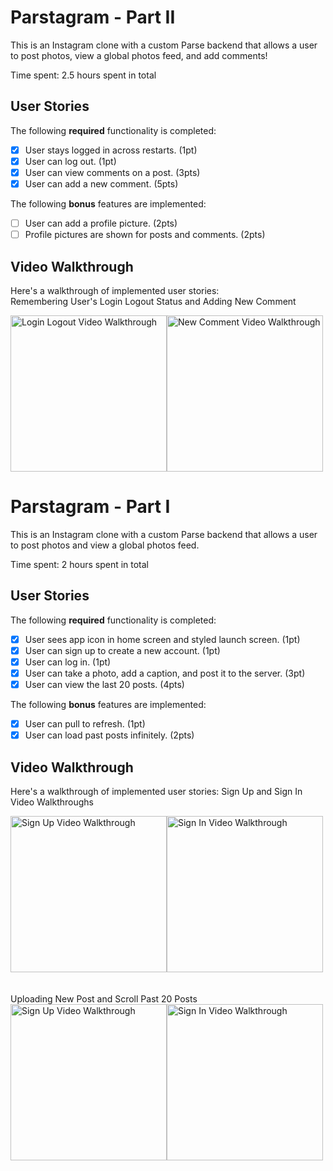 # Parstagram - Part II

This is an Instagram clone with a custom Parse backend that allows a user to post photos, view a global photos feed, and add comments!

Time spent: 2.5 hours spent in total

## User Stories

The following **required** functionality is completed:

- [x] User stays logged in across restarts. (1pt)
- [x] User can log out. (1pt)
- [x] User can view comments on a post. (3pts)
- [x] User can add a new comment. (5pts)

The following **bonus** features are implemented:

- [ ] User can add a profile picture. (2pts)
- [ ] Profile pictures are shown for posts and comments. (2pts)

## Video Walkthrough

Here's a walkthrough of implemented user stories: <br />
Remembering User's Login Logout Status and Adding New Comment 
<div style="display: flex">
<img src='https://github.com/MyatThuKo/CodePath-iOS-Course/blob/main/Assignments/Assignment_3/Parstagram/Gifs/LoginLogout.gif' title='Login Logout Video Walkthrough' width='250' alt='Login Logout Video Walkthrough' />
<img src='https://github.com/MyatThuKo/CodePath-iOS-Course/blob/main/Assignments/Assignment_3/Parstagram/Gifs/AddComment.gif' title='New Comment Video Walkthrough' width='250' alt='New Comment Video Walkthrough' />
</div>

# Parstagram - Part I

This is an Instagram clone with a custom Parse backend that allows a user to post photos and view a global photos feed.

Time spent: 2 hours spent in total

## User Stories

The following **required** functionality is completed:

- [x] User sees app icon in home screen and styled launch screen. (1pt)
- [x] User can sign up to create a new account. (1pt)
- [x] User can log in. (1pt)
- [x] User can take a photo, add a caption, and post it to the server. (3pt)
- [x] User can view the last 20 posts. (4pts)

The following **bonus** features are implemented:

- [x] User can pull to refresh. (1pt)
- [x] User can load past posts infinitely. (2pts)

## Video Walkthrough

Here's a walkthrough of implemented user stories:
Sign Up and Sign In Video Walkthroughs
<div style="display: flex">
<img src='https://github.com/MyatThuKo/CodePath-iOS-Course/blob/main/Assignments/Assignment_3/Parstagram/Gifs/SignUp.gif' title='Sign Up Video Walkthrough' width='250' alt='Sign Up Video Walkthrough' /> 
<img src='https://github.com/MyatThuKo/CodePath-iOS-Course/blob/main/Assignments/Assignment_3/Parstagram/Gifs/SignIn.gif' title='Sign In Video Walkthrough' width='250' alt='Sign In Video Walkthrough' />
</div>
<br /><br />
Uploading New Post and Scroll Past 20 Posts <br/>
<div style="display: flex">
<img src='https://github.com/MyatThuKo/CodePath-iOS-Course/blob/main/Assignments/Assignment_3/Parstagram/Gifs/NewPost.gif' title='Sign Up Video Walkthrough' width='250' alt='Sign Up Video Walkthrough' />
<img src='https://github.com/MyatThuKo/CodePath-iOS-Course/blob/main/Assignments/Assignment_3/Parstagram/Gifs/Scroll.gif' title='Sign In Video Walkthrough' width='250' alt='Sign In Video Walkthrough' />
</div>
